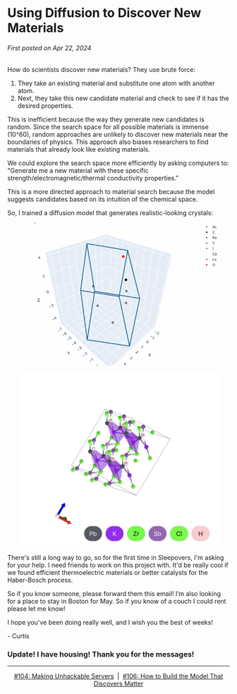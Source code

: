 # Using Diffusion to Discover New Materials

###### First posted on Apr 22, 2024

How do scientists discover new materials? They use brute force:

1) They take an existing material and substitute one atom with another atom.
2) Next, they take this new candidate material and check to see if it has the desired properties.

This is inefficient because the way they generate new candidates is random. Since the search space for all possible materials is immense (10^60), random approaches are unlikely to discover new materials near the boundaries of physics. This approach also biases researchers to find materials that already look like existing materials.

We could explore the search space more efficiently by asking computers to: "Generate me a new material with these specific strength/electromagnetic/thermal conductivity properties."

This is a more directed approach to material search because the model suggests candidates based on its intuition of the chemical space.

So, I trained a diffusion model that generates realistic-looking crystals:

<p align="center">
  <img width="90%" src="../assets/105/diffuse_crystal.gif" alt="The diffusion model generating a crystal."/>
</p>
 
 <p align="center">
  <img width="90%" src="../assets/105/clean_crystal.png" alt="A generated crystal."/>
</p>


There's still a long way to go, so for the first time in Sleepovers, I'm asking for your help. I need friends to work on this project with. It'd be really cool if we found efficient thermoelectric materials or better catalysts for the Haber-Bosch process.

So if you know someone, please forward them this email! I’m also looking for a place to stay in Boston for May. So if you know of a couch I could rent please let me know!

I hope you've been doing really well, and I wish you the best of weeks!

\- Curtis

### Update! I have housing! Thank you for the messages!

<!--START OF FOOTER-->
<hr style="margin-top:9px;height:1px;border: 0;background-image: linear-gradient(to right, rgba(0, 0, 0, 0.0), rgba(0, 0, 0, 0.5),rgba(0, 0, 0, 0.0));">
<!--START OF ISSUE NAVIGATION LINKS-->
<p align="center"><a href='104_making_unhackable_servers.md'>#104: Making Unhackable Servers</a>&nbsp;&nbsp;|&nbsp;&nbsp;<a href='106_how_to_build_the_model_that_discovers_matter.md'>#106: How to Build the Model That Discovers Matter</a></p>
<!--START OF ISSUE NAVIGATION LINKS-->
<!--END OF FOOTER-->
